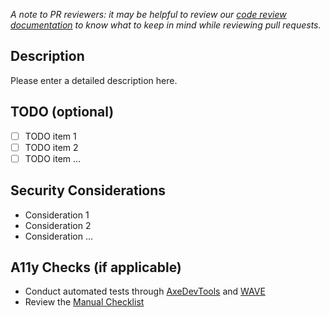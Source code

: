 <!--
Not sure what you should include or write in a pull request?  Please read the
[pull request documentation in our docs!](https://github.com/GSA/notifications-api/blob/main/docs/all.md#pull-requests)
-->

*A note to PR reviewers: it may be helpful to review our [code review documentation](https://github.com/GSA/notifications-api/blob/main/docs/all.md#code-reviews) to know what to keep in mind while reviewing pull requests.*

## Description

Please enter a detailed description here.

## TODO (optional)

* [ ] TODO item 1
* [ ] TODO item 2
* [ ] TODO item ...

## Security Considerations

* Consideration 1
* Consideration 2
* Consideration ...

## A11y Checks (if applicable)

* Conduct automated tests through [AxeDevTools](https://www.deque.com/axe/devtools/) and [WAVE](https://wave.webaim.org/)
* Review the [Manual Checklist](https://docs.google.com/document/d/192bBXStebdXWtYhZQ73qaWMJhGcuSB1W6c9YBXhWZvc/edit?usp=sharing)
